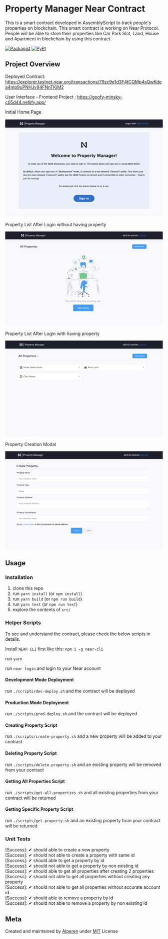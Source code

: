 # Property Manager Near Contract

This is a smart contract developed in AssemblyScript to track people's properties on blockchain. This smart contract is
working on Near Protocol. People will be able to store their properties like Car Park Slot, Land, House and Apartment in blockchain by using this contract.

[![Packagist](https://img.shields.io/packagist/l/doctrine/orm.svg)]()
[![PyPI](https://img.shields.io/pypi/status/Django.svg)]()

## Project Overview

Deployed Contract: https://explorer.testnet.near.org/transactions/79zc9e1d3F4tCQMp4sQwKdea4mp9uPNHJv94FNnTKjM2

User Interface - Frontend Project : https://goofy-minsky-c05d44.netlify.app/

Initial Home Page

![](https://github.com/iamalperen/property-manager-near-contract/blob/main/ss/1.png?raw=true)

Property List After Login without having property

![](https://github.com/iamalperen/property-manager-near-contract/blob/main/ss/2.png?raw=true)

Property List After Login with having property

![](https://github.com/iamalperen/property-manager-near-contract/blob/main/ss/4.png?raw=true)


Property Creation Modal

![](https://github.com/iamalperen/property-manager-near-contract/blob/main/ss/3.png?raw=true)


## Usage

### Installation

1. clone this repo
2. run `yarn install` (or `npm install`)
3. run `yarn build` (or `npm run build`)
4. run `yarn test` (or `npm run test`)
5. explore the contents of `src/`

### Helper Scripts

To see and understand the contract, please check the below scripts in details.

Install `NEAR CLI` first like this: `npm i -g near-cli`

run `yarn`

run `near login` and login to your Near account

#### Development Mode Deployment

run `./scripts/dev-deploy.sh` and the contract will be deployed

#### Production Mode Deployment

run `./scripts/prod-deploy.sh` and the contract will be deployed

#### Creating Property Script

run `./scripts/create-property.sh` and a new property will be added to your contract

#### Deleting Property Script

run `./scripts/delete-property.sh` and an existing property will be removed from your contract

#### Getting All Properties Script

run `./scripts/get-all-properties.sh` and all existing properties from your contract will be returned

#### Getting Specific Property Script

run `./scripts/get-property.sh` and an existing property from your contract will be returned


### Unit Tests

[Describe]: Person
[Success]: ✔ should able to create a new property <br />
[Success]: ✔ should not able to create a property with same id <br />
[Success]: ✔ should able to get a property by id <br />
[Success]: ✔ should not able to get a property by non existing id <br />
[Success]: ✔ should able to get all properties after creating 2 properties <br />
[Success]: ✔ should not able to get all properties without creating any property <br />
[Success]: ✔ should not able to get all properties without accurate account id <br />
[Success]: ✔ should able to remove a property by id <br />
[Success]: ✔ should not able to remove a property by non existing id <br />



## Meta

Created and maintained by [Alperen](https://github.com/iamalperen) under [MIT](LICENSE.md) License

